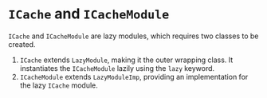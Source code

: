 # `ICache` and `ICacheModule`
`ICache` and `ICacheModule` are lazy modules, which requires two classes to be created.
  1. `ICache` extends `LazyModule`, making it the outer wrapping class.
      It instantiates the `ICacheModule` lazily using the `lazy` keyword.
  2. `ICacheModule` extends `LazyModuleImp`, providing an implementation for the lazy `ICache` module.

